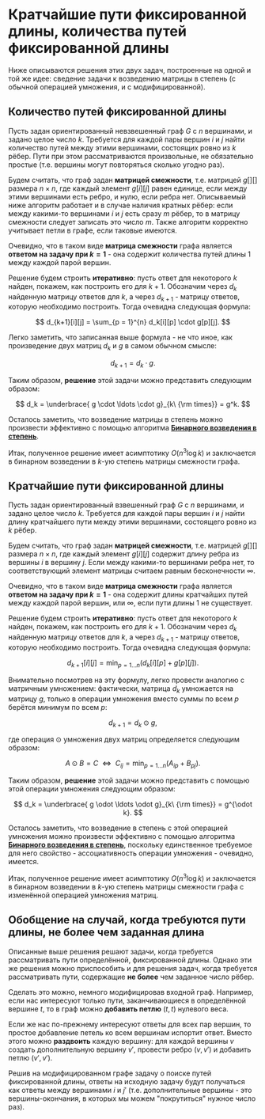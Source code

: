 # Кратчайшие пути фиксированной длины, количества путей фиксированной длины

Ниже описываются решения этих двух задач, построенные на одной и той же идее: сведение задачи к возведению матрицы в степень (с обычной операцией умножения, и с модифицированной).

## Количество путей фиксированной длины

Пусть задан ориентированный невзвешенный граф $G$ с $n$ вершинами, и задано целое число $k$. Требуется для каждой пары вершин $i$ и $j$ найти количество путей между этими вершинами, состоящих ровно из $k$ рёбер. Пути при этом рассматриваются произвольные, не обязательно простые (т.е. вершины могут повторяться сколько угодно раз).

Будем считать, что граф задан **матрицей смежности**, т.е. матрицей $g[][]$ размера $n \times n$, где каждый элемент $g[i][j]$ равен единице, если между этими вершинами есть ребро, и нулю, если ребра нет. Описываемый ниже алгоритм работает и в случае наличия кратных рёбер: если между какими-то вершинами $i$ и $j$ есть сразу $m$ рёбер, то в матрицу смежности следует записать это число $m$. Также алгоритм корректно учитывает петли в графе, если таковые имеются.

Очевидно, что в таком виде **матрица смежности** графа является **ответом на задачу при $k=1$** - она содержит количества путей длины $1$ между каждой парой вершин.

Решение будем строить **итеративно**: пусть ответ для некоторого $k$ найден, покажем, как построить его для $k+1$. Обозначим через $d_k$ найденную матрицу ответов для $k$, а через $d_{k+1}$ - матрицу ответов, которую необходимо построить. Тогда очевидна следующая формула:

$$ d_{k+1}[i][j] = \sum_{p = 1}^{n} d_k[i][p] \cdot g[p][j]. $$

Легко заметить, что записанная выше формула - не что иное, как произведение двух матриц $d_k$ и $g$ в самом обычном смысле:

$$ d_{k+1} = d_k \cdot g. $$

Таким образом, **решение** этой задачи можно представить следующим образом:

$$ d_k = \underbrace{ g \cdot \ldots \cdot g}_{k\ {\rm times}} = g^k. $$

Осталось заметить, что возведение матрицы в степень можно произвести эффективно с помощью алгоритма [**Бинарного возведения в степень**](binary_pow).

Итак, полученное решение имеет асимптотику $O(n^3 \log k)$ и заключается в бинарном возведении в $k$-ую степень матрицы смежности графа.

## Кратчайшие пути фиксированной длины

Пусть задан ориентированный взвешенный граф $G$ с $n$ вершинами, и задано целое число $k$. Требуется для каждой пары вершин $i$ и $j$ найти длину кратчайшего пути между этими вершинами, состоящего ровно из $k$ рёбер.

Будем считать, что граф задан **матрицей смежности**, т.е. матрицей $g[][]$ размера $n \times n$, где каждый элемент $g[i][j]$ содержит длину ребра из вершины $i$ в вершину $j$. Если между какими-то вершинами ребра нет, то соответствующий элемент матрицы считаем равным бесконечности $\infty$.

Очевидно, что в таком виде **матрица смежности** графа является **ответом на задачу при $k=1$** - она содержит длины кратчайших путей между каждой парой вершин, или $\infty$, если пути длины $1$ не существует.

Решение будем строить **итеративно**: пусть ответ для некоторого $k$ найден, покажем, как построить его для $k+1$. Обозначим через $d_k$ найденную матрицу ответов для $k$, а через $d_{k+1}$ - матрицу ответов, которую необходимо построить. Тогда очевидна следующая формула:

$$ d_{k+1}[i][j] = \min_{p = 1 \ldots n} ( d_k[i][p] + g[p][j] ). $$

Внимательно посмотрев на эту формулу, легко провести аналогию с матричным умножением: фактически, матрица $d_k$ умножается на матрицу $g$, только в операции умножения вместо суммы по всем $p$ берётся минимум по всем $p$:

$$ d_{k+1} = d_k \odot g, $$

где операция $\odot$ умножения двух матриц определяется следующим образом:

$$ A \odot B = C \ \ \Longleftrightarrow\ \  C_{ij} = \min_{p=1 \ldots n} (A_{ip} + B_{pj}). $$

Таким образом, **решение** этой задачи можно представить с помощью этой операции умножения следующим образом:

$$ d_k = \underbrace{ g \odot \ldots \odot g}_{k\ {\rm times}} = g^{\odot k}. $$

Осталось заметить, что возведение в степень с этой операцией умножения можно произвести эффективно с помощью алгоритма [**Бинарного возведения в степень**](binary_pow), поскольку единственное требуемое для него свойство - ассоциативность операции умножения - очевидно, имеется.

Итак, полученное решение имеет асимптотику $O(n^3 \log k)$ и заключается в бинарном возведении в $k$-ую степень матрицы смежности графа с изменённой операцией умножения матриц.

## Обобщение на случай, когда требуются пути длины, не более чем заданная длина

Описанные выше решения решают задачи, когда требуется рассматривать пути определённой, фиксированной длины. Однако эти же решения можно приспособить и для решения задач, когда требуется рассматривать пути, содержащие **не более** чем заданное число рёбер.

Сделать это можно, немного модифицировав входной граф. Например, если нас интересуют только пути, заканчивающиеся в определённой вершине $t$, то в граф можно **добавить петлю** $(t,t)$ нулевого веса.

Если же нас по-прежнему интересуют ответы для всех пар вершин, то простое добавление петель ко всем вершинам испортит ответ. Вместо этого можно **раздвоить** каждую вершину: для каждой вершины $v$ создать дополнительную вершину $v'$, провести ребро $(v,v')$ и добавить петлю $(v',v')$.

Решив на модифицированном графе задачу о поиске путей фиксированной длины, ответы на исходную задачу будут получаться как ответы между вершинами $i$ и $j'$ (т.е. дополнительные вершины - это вершины-окончания, в которых мы можем "покрутиться" нужное число раз).

